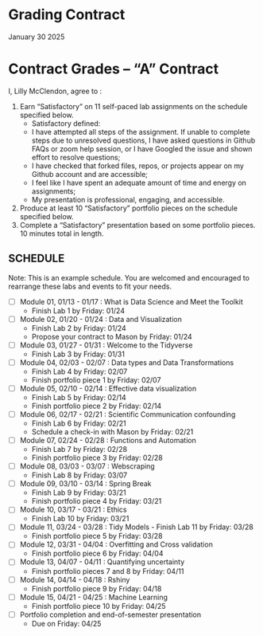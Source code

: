 Grading Contract
================
January 30 2025

<!-- This contract is adapted from Annie Somerville's contract https://github.com/anniehsom -->

# Contract Grades – “A” Contract

I, Lilly McClendon, agree to :

1)  Earn “Satisfactory” on 11 self-paced lab assignments on the schedule
    specified below.
    - Satisfactory defined:
    - I have attempted all steps of the assignment. If unable to
      complete steps due to unresolved questions, I have asked questions
      in Github FAQs or zoom help session, or I have Googled the issue
      and shown effort to resolve questions;
    - I have checked that forked files, repos, or projects appear on my
      Github account and are accessible;
    - I feel like I have spent an adequate amount of time and energy on
      assignments;
    - My presentation is professional, engaging, and accessible.
2)  Produce at least 10 “Satisfactory” portfolio pieces on the schedule
    specified below.
3)  Complete a “Satisfactory” presentation based on some portfolio
    pieces. 10 minutes total in length.

## SCHEDULE

Note: This is an example schedule. You are welcomed and encouraged to
rearrange these labs and events to fit your needs.

- [ ] Module 01, 01/13 - 01/17 : What is Data Science and Meet the
  Toolkit
  - Finish Lab 1 by Friday: 01/24
- [ ] Module 02, 01/20 - 01/24 : Data and Visualization
  - Finish Lab 2 by Friday: 01/24
  - Propose your contract to Mason by Friday: 01/24
- [ ] Module 03, 01/27 - 01/31 : Welcome to the Tidyverse
  - Finish Lab 3 by Friday: 01/31
- [ ] Module 04, 02/03 - 02/07 : Data types and Data Transformations
  - Finish Lab 4 by Friday: 02/07
  - Finish portfolio piece 1 by Friday: 02/07
- [ ] Module 05, 02/10 - 02/14 : Effective data visualization
  - Finish Lab 5 by Friday: 02/14
  - Finish portfolio piece 2 by Friday: 02/14
- [ ] Module 06, 02/17 - 02/21 : Scientific Communication confounding
  - Finish Lab 6 by Friday: 02/21
  - Schedule a check-in with Mason by Friday: 02/21
- [ ] Module 07, 02/24 - 02/28 : Functions and Automation
  - Finish Lab 7 by Friday: 02/28
  - Finish portfolio piece 3 by Friday: 02/28
- [ ] Module 08, 03/03 - 03/07 : Webscraping
  - Finish Lab 8 by Friday: 03/07
- [ ] Module 09, 03/10 - 03/14 : Spring Break
  - Finish Lab 9 by Friday: 03/21
  - Finish portfolio piece 4 by Friday: 03/21
- [ ] Module 10, 03/17 - 03/21 : Ethics
  - Finish Lab 10 by Friday: 03/21
- [ ] Module 11, 03/24 - 03/28 : Tidy Models - Finish Lab 11 by Friday:
  03/28
  - Finish portfolio piece 5 by Friday: 03/28
- [ ] Module 12, 03/31 - 04/04 : Overfitting and Cross validation
  - Finish portfolio piece 6 by Friday: 04/04
- [ ] Module 13, 04/07 - 04/11 : Quantifying uncertainty
  - Finish portfolio pieces 7 and 8 by Friday: 04/11
- [ ] Module 14, 04/14 - 04/18 : Rshiny
  - Finish portfolio piece 9 by Friday: 04/18
- [ ] Module 15, 04/21 - 04/25 : Machine Learning
  - Finish portfolio piece 10 by Friday: 04/25
- [ ] Portfolio completion and end-of-semester presentation
  - Due on Friday: 04/25
